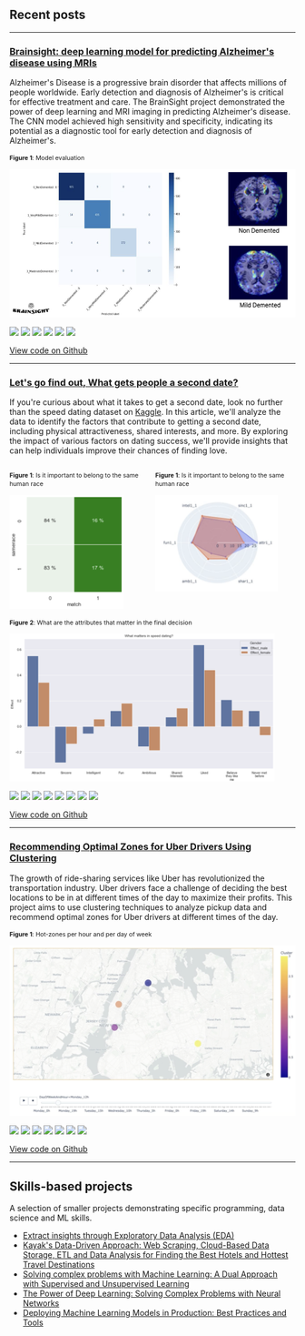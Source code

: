 ## Recent posts

---

### [Brainsight: deep learning model for predicting Alzheimer's disease using MRIs]()

Alzheimer's Disease is a progressive brain disorder that affects millions of people worldwide. Early detection and diagnosis of Alzheimer's is critical for effective treatment and care. The BrainSight project demonstrated the power of deep learning and MRI imaging in predicting Alzheimer's disease. The CNN model achieved high sensitivity and specificity, indicating its potential as a diagnostic tool for early detection and diagnosis of Alzheimer's.

<div>
  <div>
    <p style='font-size: 0.8rem'><small><b>Figure 1</b>: Model evaluation</small></p>
    <img src='assets/images/brainsight_results.png' height='260' />
  </div>
</div>

[![](https://img.shields.io/badge/Python-white?logo=Python)](#) [![](https://img.shields.io/badge/Jupyter-white?logo=Jupyter)](#) [![](https://img.shields.io/badge/Pandas-white?logo=pandas&logoColor=blue)](#) [![](https://img.shields.io/badge/Numpy-white?logo=numpy&logoColor=4CABCF)](#) [![](https://img.shields.io/badge/ScikitLearn-white?logo=scikit-learn)](#) [![](https://img.shields.io/badge/Tensorflow-white?logo=tensorflow)](#)

[View code on Github](https://github.com/Alexon1999/brainsight)

---

### [Let's go find out, What gets people a second date?]()

If you're curious about what it takes to get a second date, look no further than the speed dating dataset on [Kaggle](https://www.kaggle.com/datasets/annavictoria/speed-dating-experiment). In this article, we'll analyze the data to identify the factors that contribute to getting a second date, including physical attractiveness, shared interests, and more. By exploring the impact of various factors on dating success, we'll provide insights that can help individuals improve their chances of finding love.

<div>
  <div style="display: flex; gap: 10px;">
    <div>
      <p style='font-size: 0.8rem'><small><b>Figure 1</b>: Is it important to belong to the same human race</small></p>
      <img src="assets/images/speed_dating_results_1.png" height="200" />
    </div>
    <div>
      <p style='font-size: 0.8rem'><small><b>Figure 1</b>: Is it important to belong to the same human race</small></p>
      <img src="assets/images/speed_dating_results_3.png" height="170" />
    </div>
  </div>
  <div>
    <p style='font-size: 0.8rem'><small><b>Figure 2</b>: What are the attributes that matter in the final decision</small></p>
    <img src="assets/images/speed_dating_results_2.png" height="260" />
  </div>
</div>

[![](https://img.shields.io/badge/Python-white?logo=Python)](#) [![](https://img.shields.io/badge/Jupyter-white?logo=Jupyter)](#) [![](https://img.shields.io/badge/Pandas-white?logo=pandas&logoColor=blue)](#) [![](https://img.shields.io/badge/Numpy-white?logo=numpy&logoColor=4CABCF)](#) [![](https://img.shields.io/badge/ScikitLearn-white?logo=scikit-learn)](#) [![](https://img.shields.io/badge/Matplotlib-white?logo=matplotlib&logoColor=blue)](#) [![](https://img.shields.io/badge/Plotly-white?logo=plotly&logoColor=blue)](#) [![](https://img.shields.io/badge/Seaborn-white?logo=seaborn&logoColor=blue)](#)

[View code on Github](https://github.com/Alexon1999/speed-dating-eda)

---

### [Recommending Optimal Zones for Uber Drivers Using Clustering]()

The growth of ride-sharing services like Uber has revolutionized the transportation industry. Uber drivers face a challenge of deciding the best locations to be in at different times of the day to maximize their profits. This project aims to use clustering techniques to analyze pickup data and recommend optimal zones for Uber drivers at different times of the day.


<div>
  <div>
    <p style='font-size: 0.8rem'><small><b>Figure 1</b>: Hot-zones per hour and per day of week</small></p>
    <img src="assets/images/uber_pickup_analysis_results.png" height="300" />
  </div>
</div>

[![](https://img.shields.io/badge/Python-white?logo=Python)](#) [![](https://img.shields.io/badge/Jupyter-white?logo=Jupyter)](#) [![](https://img.shields.io/badge/Pandas-white?logo=pandas&logoColor=blue)](#) [![](https://img.shields.io/badge/Numpy-white?logo=numpy&logoColor=4CABCF)](#) [![](https://img.shields.io/badge/ScikitLearn-white?logo=scikit-learn)](#) [![](https://img.shields.io/badge/Matplotlib-white?logo=matplotlib&logoColor=blue)](#) [![](https://img.shields.io/badge/Plotly-white?logo=plotly&logoColor=blue)](#)

[View code on Github](https://github.com/Alexon1999/uber-pickup-analysis)

---

## Skills-based projects
A selection of smaller projects demonstrating specific programming, data science and ML skills.

- [Extract insights through Exploratory Data Analysis (EDA) ](https://github.com/Alexon1999/speed-dating-eda)
- [Kayak's Data-Driven Approach: Web Scraping, Cloud-Based Data Storage, ETL and Data Analysis for Finding the Best Hotels and Hottest Travel Destinations](https://github.com/Alexon1999/kayak)
- [Solving complex problems with Machine Learning: A Dual Approach with Supervised and Unsupervised Learning](https://github.com/Alexon1999/Bloc_3)
- [The Power of Deep Learning: Solving Complex Problems with Neural Networks](https://github.com/Alexon1999/spam-detector)
- [Deploying Machine Learning Models in Production: Best Practices and Tools](https://github.com/Alexon1999/getaround)